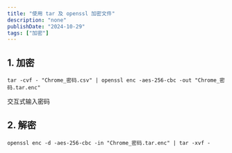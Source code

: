 ```yaml
---
title: "使用 tar 及 openssl 加密文件"
description: "none"
publishDate: "2024-10-29"
tags: ["加密"]
---
```


<!-- more --> 

## 1. 加密
```
tar -cvf - "Chrome_密码.csv" | openssl enc -aes-256-cbc -out "Chrome_密码.tar.enc"
```
交互式输入密码

## 2. 解密
```
openssl enc -d -aes-256-cbc -in "Chrome_密码.tar.enc" | tar -xvf -
```
